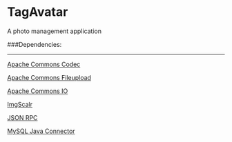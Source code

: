 TagAvatar
=========

A photo management application


###Dependencies:
* * *

[Apache Commons Codec]('http://commons.apache.org/codec/')

[Apache Commons Fileupload](http://commons.apache.org/fileupload/download_fileupload.cgi)

[Apache Commons IO](http://commons.apache.org/io/)

[ImgScalr](http://www.thebuzzmedia.com/software/imgscalr-java-image-scaling-library/)

[JSON RPC](http://viralpatel.net/blogs/download/json/json-rpc-1.0.jar)

[MySQL Java Connector](http://dev.mysql.com/downloads/connector/j/)
